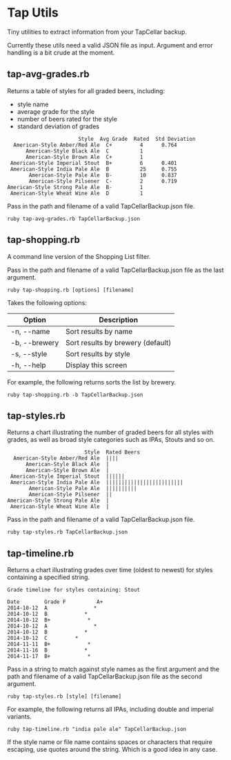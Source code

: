 # Tap Utils

Tiny utilities to extract information from your TapCellar backup.

Currently these utils need a valid JSON file as input. Argument and error handling is a bit crude at the moment.

## tap-avg-grades.rb

Returns a table of styles for all graded beers, including:

* style name
* average grade for the style
* number of beers rated for the style
* standard deviation of grades

```
                       Style  Avg Grade  Rated  Std Deviation
  American-Style Amber/Red Ale  C+         4      0.764
      American-Style Black Ale  C          1
      American-Style Brown Ale  C+         1
 American-Style Imperial Stout  B+         6      0.401
 American-Style India Pale Ale  B          25     0.755
       American-Style Pale Ale  B-         10     0.837
       American-Style Pilsener  C-         2      0.719
American-Style Strong Pale Ale  B-         1
 American-Style Wheat Wine Ale  D          1
```

Pass in the path and filename of a valid TapCellarBackup.json file.

```ruby tap-avg-grades.rb TapCellarBackup.json```

## tap-shopping.rb

A command line version of the Shopping List filter.

Pass in the path and filename of a valid TapCellarBackup.json file as the last argument.

```ruby tap-shopping.rb [options] [filename]```

Takes the following options:

| Option | Description |
| ------ | ----------- |
| -n, --name     |  Sort results by name |
| -b, --brewery  |  Sort results by brewery (default) |
| -s, --style    |  Sort results by style |
| -h, --help     |  Display this screen |

For example, the following returns sorts the list by brewery.

```ruby tap-shopping.rb -b TapCellarBackup.json```

## tap-styles.rb

Returns a chart illustrating the number of graded beers for all styles with grades, as well as broad style categories such as IPAs, Stouts and so on.

```
                         Style  Rated Beers
  American-Style Amber/Red Ale  ||||
      American-Style Black Ale  |
      American-Style Brown Ale  |
 American-Style Imperial Stout  ||||||
 American-Style India Pale Ale  |||||||||||||||||||||||||
       American-Style Pale Ale  ||||||||||
       American-Style Pilsener  ||
American-Style Strong Pale Ale  |
 American-Style Wheat Wine Ale  |
```

Pass in the path and filename of a valid TapCellarBackup.json file.

```ruby tap-styles.rb TapCellarBackup.json```

## tap-timeline.rb

Returns a chart illustrating grades over time (oldest to newest) for styles containing a specified string.

```
Grade timeline for styles containing: Stout

Date        Grade F          A+
2014-10-12  A               *
2014-10-12  B            *
2014-10-12  B+            *
2014-10-12  A               *
2014-10-12  B            *
2014-10-12  C         *
2014-11-11  B+            *
2014-11-16  B            *
2014-11-17  B+            *
```

Pass in a string to match against style names as the first argument and the path and filename of a valid TapCellarBackup.json file as the second argument.

```ruby tap-styles.rb [style] [filename]```

For example, the following returns all IPAs, including double and imperial variants.

```ruby tap-timeline.rb "india pale ale" TapCellarBackup.json```

If the style name or file name contains spaces or characters that require escaping, use quotes around the string. Which is a good idea in any case.